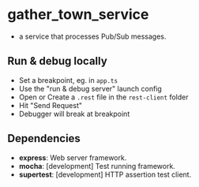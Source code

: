 # gather_town_service

- a service that processes Pub/Sub messages.

## Run & debug locally

- Set a breakpoint, eg. in `app.ts`
- Use the "run & debug server" launch config
- Open or Create a `.rest` file in the `rest-client` folder
- Hit "Send Request"
- Debugger will break at breakpoint

## Dependencies

- **express**: Web server framework.
- **mocha**: [development] Test running framework.
- **supertest**: [development] HTTP assertion test client.
